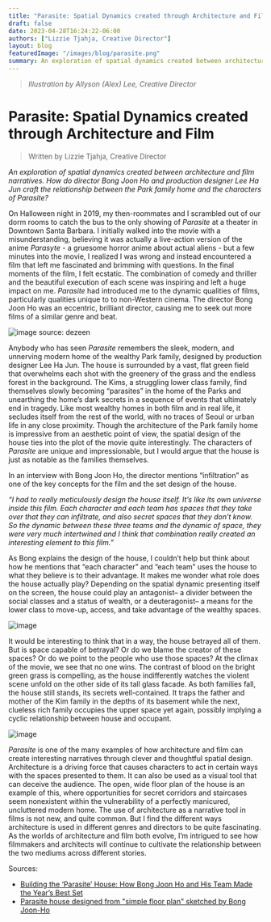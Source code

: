 ```yaml
---
title: "Parasite: Spatial Dynamics created through Architecture and Film"
draft: false
date: 2023-04-28T16:24:22-06:00
authors: ["Lizzie Tjahja, Creative Director"]
layout: blog
featuredImage: "/images/blog/parasite.png"
summary: An exploration of spatial dynamics created between architecture and film narratives. How do director Bong Joon Ho and production designer Lee Ha Jun craft the relationship between the Park family home and the characters of Parasite? 
---
```

> *Illustration by Allyson (Alex) Lee, Creative Director*

# Parasite: Spatial Dynamics created through Architecture and Film
> Written by Lizzie Tjahja, Creative Director  

*An exploration of spatial dynamics created between architecture and film narratives. How do director Bong Joon Ho and production designer Lee Ha Jun craft the relationship between the Park family home and the characters of Parasite?*

On Halloween night in 2019, my then-roommates and I scrambled out of our dorm rooms to catch the bus to the only showing of *Parasite* at a theater in Downtown Santa Barbara. I initially walked into the movie with a misunderstanding, believing it was actually a live-action version of the anime *Parasyte* - a gruesome horror anime about actual aliens - but a few minutes into the movie, I realized I was wrong and instead encountered a film that left me fascinated and brimming with questions. In the final moments of the film, I felt ecstatic. The combination of comedy and thriller and the beautiful execution of each scene was inspiring and left a huge impact on me. *Parasite* had introduced me to the dynamic qualities of films, particularly qualities unique to to non-Western cinema. The director Bong Joon Ho was an eccentric, brilliant director, causing me to seek out more films of a similar genre and beat. 

![image](/images/blog/post/parasite/image1.png#blog)
source: dezeen

Anybody who has seen *Parasite* remembers the sleek, modern, and unnerving modern home of the wealthy Park family, designed by production designer Lee Ha Jun. The house is surrounded by a vast, flat green field that overwhelms each shot with the greenery of the grass and the endless forest in the background. The Kims, a struggling lower class family, find themselves slowly becoming “parasites” in the home of the Parks and unearthing the home’s dark secrets in a sequence of events that ultimately end in tragedy. Like most wealthy homes in both film and in real life, it secludes itself from the rest of the world, with no traces of Seoul or urban life in any close proximity. Though the architecture of the Park family home is impressive from an aesthetic point of view, the spatial design of the house ties into the plot of the movie quite interestingly. The characters of *Parasite* are unique and impressionable, but I would argue that the house is just as notable as the families themselves. 

In an interview with Bong Joon Ho, the director mentions “infiltration” as one of the key concepts for the film and the set design of the house. 

*“I had to really meticulously design the house itself. It’s like its own universe inside this film. Each character and each team has spaces that they take over that they can infiltrate, and also secret spaces that they don’t know. So the dynamic between these three teams and the dynamic of space, they were very much intertwined and I think that combination really created an interesting element to this film.”*

As Bong explains the design of the house, I couldn’t help but think about how he mentions that “each character” and “each team” uses the house to what they believe is to their advantage. It makes me wonder what role does the house actually play? Depending on the spatial dynamic presenting itself on the screen, the house could play an antagonist– a divider between the social classes and a status of wealth, or a deuteragonist– a means for the lower class to move-up, access, and take advantage of the wealthy spaces. 

![image](/images/blog/post/parasite/image2.png#blog)

It would be interesting to think that in a way, the house betrayed all of them. But is space capable of betrayal? Or do we blame the creator of these spaces? Or do we point to the people who use those spaces? At the climax of the movie, we see that no one wins. The contrast of blood on the bright green grass is compelling, as the house indifferently watches the violent scene unfold on the other side of its tall glass facade. As both families fall, the house still stands, its secrets well-contained. It traps the father and mother of the Kim family in the depths of its basement while the next, clueless rich family occupies the upper space yet again, possibly implying a cyclic relationship between house and occupant.

![image](/images/blog/post/parasite/image3.png#blog)

*Parasite* is one of the many examples of how architecture and film can create interesting narratives through clever and thoughtful spatial design. Architecture is a driving force that causes characters to act in certain ways with the spaces presented to them. It can also be used as a visual tool that can deceive the audience. The open, wide floor plan of the house is an example of this, where opportunities for secret corridors and staircases seem nonexistent within the vulnerability of a perfectly manicured, uncluttered modern home. 
The use of architecture as a narrative tool in films is not new, and quite common. But I find the different ways architecture is used in different genres and directors to be quite fascinating. As the worlds of architecture and film both evolve, I’m intrigued to see how filmmakers and architects will continue to cultivate the relationship between the two mediums across different stories.

Sources:
- [Building the ‘Parasite’ House: How Bong Joon Ho and His Team Made the Year’s Best Set](https://www.indiewire.com/2019/10/parasite-house-set-design-bong-joon-ho-1202185829/)
- [Parasite house designed from "simple floor plan" sketched by Bong Joon-Ho](https://www.dezeen.com/2020/04/16/parasite-film-set-design-interview-lee-ha-jun-bong-joon-ho/)